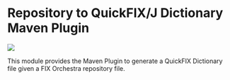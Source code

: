 # Repository to QuickFIX/J Dictionary Maven Plugin

![](../../FIXorchestraLogo.png)

This module provides the Maven Plugin to generate a QuickFIX Dictionary file given a FIX Orchestra repository file.
